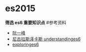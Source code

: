 # es2015
**筛选 es6 重要知识点**
#参考资料
+ [阮一峰](http://es6.ruanyifeng.com)
+ [尼古拉斯泽卡斯 understandinges6](https://github.com/yangfeiloveG/understandinges6/tree/master/manuscript)
+ [exploringes6](http://exploringjs.com/es6/index.html)

